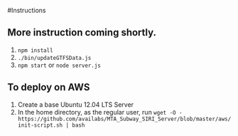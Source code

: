 #Instructions
## More instruction coming shortly.
1. `npm install`
2. `./bin/updateGTFSData.js`
3. `npm start` or `node server.js`

## To deploy on AWS
1. Create a base Ubuntu 12.04 LTS Server
2. In the home directory, as the regular user, run
    `wget -O - https://github.com/availabs/MTA_Subway_SIRI_Server/blob/master/aws/init-script.sh | bash`

